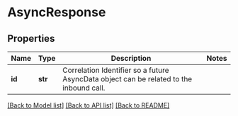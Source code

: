 # AsyncResponse

## Properties
Name | Type | Description | Notes
------------ | ------------- | ------------- | -------------
**id** | **str** | Correlation Identifier so a future AsyncData object can be related to the inbound call. | 

[[Back to Model list]](../README.md#documentation-for-models) [[Back to API list]](../README.md#documentation-for-api-endpoints) [[Back to README]](../README.md)


